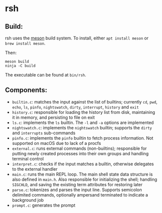 # rsh

## Build:

rsh uses the [meson](https://mesonbuild.com/) build system. To install, either `apt install meson` or `brew install meson`.

Then:

```
meson build
ninja -C build
```

The executable can be found at `bin/rsh`.


## Components:

* `builtin.c`: matches the input against the list of builtins; currently `cd`, `pwd`, `echo`, `ls`, `pinfo`, `nightswatch`, `dirty`, `interrupt`, `history` and `exit`
* `history.c`: responsible for loading the history list from disk, maintaining it in memory, and persisting to file on exit
* `ls.c`: implements the `ls` builtin. The `-l` and `-a` options are implemented
* `nightswatch.c`: implements the `nightswatch` builtin; supports the `dirty` and `interrupts` sub-commands
* `pinfo.c`: implements the `pinfo` builtin to fetch process information. Not supported on macOS due to lack of a procfs
* `external.c`: runs external commands (non-builtins); responsible for putting newly created processes into their own groups and handling terminal control
* `interpret.c`: checks if the input matches a builtin, otherwise delegates to the external handler
* `main.c`: runs the main REPL loop. The main shell state data structure is also defined in `main.h`. Also responsible for initializing the shell; handling `SIGCHLD`, and saving the existing term attributes for restoring later
* `parse.c`: tokenizes and parses the input line. Supports semicolon delimited commands, optionally ampersand terminated to indicate a background job
* `prompt.c`: generates the prompt
